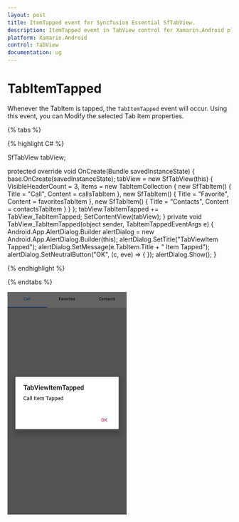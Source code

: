 ```yaml
---
layout: post
title: ItemTapped event for Syncfusion Essential SfTabView.
description: ItemTapped event in TabView control for Xamarin.Android platform
platform: Xamarin.Android
control: TabView
documentation: ug
---
```


# TabItemTapped

Whenever the TabItem is tapped, the `TabItemTapped` event will occur. Using this event, you can Modify the selected Tab Item properties.

{% tabs %}

{% highlight C# %}

SfTabView tabView;

protected override void OnCreate(Bundle savedInstanceState)
{
    base.OnCreate(savedInstanceState);
    tabView = new SfTabView(this)
    {
        VisibleHeaderCount = 3,
        Items = new TabItemCollection
                {
                    new SfTabItem() { Title = "Call", Content = callsTabItem },
                    new SfTabItem() { Title = "Favorite", Content = favoritesTabItem },
                    new SfTabItem() { Title = "Contacts", Content = contactsTabItem }
                }
    };
    tabView.TabItemTapped += TabView_TabItemTapped;
    SetContentView(tabView);
}
private void TabView_TabItemTapped(object sender, TabItemTappedEventArgs e)
{
    Android.App.AlertDialog.Builder alertDialog = new Android.App.AlertDialog.Builder(this);
    alertDialog.SetTitle("TabViewItem Tapped");
    alertDialog.SetMessage(e.TabItem.Title + " Item Tapped");
    alertDialog.SetNeutralButton("OK", (c, eve) => { });
    alertDialog.Show();
}

{% endhighlight %}

{% endtabs %}

![TabItemTapped](images/TabView-Events/TabItemTapped.png)